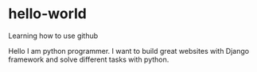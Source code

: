 # hello-world
Learning how to use github

Hello I am python programmer. I want to build great websites with Django framework and solve different tasks with python.
